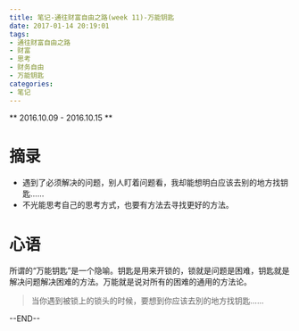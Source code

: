 ```yaml
---
title: 笔记-通往财富自由之路(week 11)-万能钥匙
date: 2017-01-14 20:19:01
tags:
- 通往财富自由之路
- 财富
- 思考
- 财务自由
- 万能钥匙
categories:
- 笔记
---
```


** 2016.10.09 - 2016.10.15 **

# 摘录
- 遇到了必须解决的问题，别人盯着问题看，我却能想明白应该去别的地方找钥匙……
- 不光能思考自己的思考方式，也要有方法去寻找更好的方法。

# 心语

所谓的“万能钥匙”是一个隐喻。钥匙是用来开锁的，锁就是问题是困难，钥匙就是解决问题解决困难的方法。万能就是说对所有的困难的通用的方法论。

> 当你遇到被锁上的锁头的时候，要想到你应该去別的地方找钥匙……

--END--
